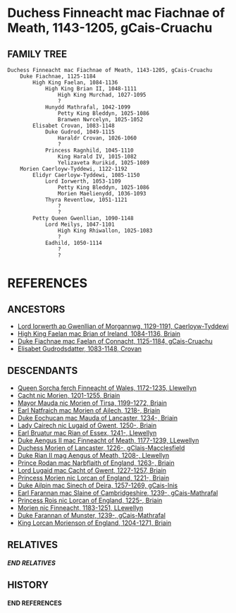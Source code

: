 # Duchess Finneacht mac Fiachnae of Meath, 1143-1205, gCais-Cruachu

## FAMILY TREE 
```
Duchess Finneacht mac Fiachnae of Meath, 1143-1205, gCais-Cruachu
    Duke Fiachnae, 1125-1184
        High King Faelan, 1084-1136
            High King Brian II, 1048-1111
                High King Murchad, 1027-1095
                ?
            Hunydd Mathrafal, 1042-1099
                Petty King Bleddyn, 1025-1086
                Branwen Nwrcelyn, 1025-1052
        Elisabet Crovan, 1083-1148
            Duke Gudrod, 1049-1115
                Haraldr Crovan, 1026-1060
                ?
            Princess Ragnhild, 1045-1110
                King Harald IV, 1015-1082
                Yelizaveta Rurikid, 1025-1089
    Morien Caerloyw-Tyddewi, 1122-1192
        Elidyr Caerloyw-Tyddewi, 1085-1150
            Lord Iorwerth, 1053-1109
                Petty King Bleddyn, 1025-1086
                Morien Maelienydd, 1036-1093
            Thyra Reventlow, 1051-1121
                ?
                ?
        Petty Queen Gwenllian, 1090-1148
            Lord Meilys, 1047-1101
                High King Rhiwallon, 1025-1083
                ?
            Eadhild, 1050-1114
                ?
                ?
```


# REFERENCES

## ANCESTORS
* [Lord Iorwerth ap Gwenllian of Morgannwg, 1129-1191, Caerloyw-Tyddewi](iorwerth_ap_gwenllian_1129.md)
* [High King Faelan mac Brian of Ireland, 1084-1136, Briain](faelan_mac_brian_1084.md)
* [Duke Fiachnae mac Faelan of Connacht, 1125-1184, gCais-Cruachu](fiachnae_mac_faelan_1125.md)
* [Elisabet Gudrodsdatter, 1083-1148, Crovan](elisabet_gudrodsdatter_1083.md)

## DESCENDANTS
* [Queen Sorcha ferch Finneacht of Wales, 1172-1235, Llewellyn](sorcha_ferch_finneacht_1172.md)
* [Cacht nic Morien, 1201-1255, Briain](cacht_nic_morien_1201.md)
* [Mayor Mauda nic Morien of Tirsa, 1199-1272, Briain](mauda_nic_morien_1199.md)
* [Earl Natfraich mac Morien of Ailech, 1218-, Briain](natfraich_mac_morien_1218.md)
* [Duke Eochucan mac Mauda of Lancaster, 1234-, Briain](eochucan_mac_mauda_1234.md)
* [Lady Cairech nic Lugaid of Gwent, 1250-, Briain](cairech_nic_lugaid_1250.md)
* [Earl Bruatur mac Rian of Essex, 1241-, Llewellyn](bruatur_mac_rian_1241.md)
* [Duke Aengus II mac Finneacht of Meath, 1177-1239, LLewellyn](aengus_ii_mac_finneacht_1177.md)
* [Duchess Morien of Lancaster, 1226-, gClais-Macclesfield](morien_1226.md)
* [Duke Rian II mag Aengus of Meath, 1208-, Llewellyn](rian_ii_mag_aengus_1208.md)
* [Prince Rodan mac Narbflaith of England, 1263-, Briain](rodan_mac_narbflaith_1263.md)
* [Lord Lugaid mac Cacht of Gwent, 1227-1257, Briain](lugaid_mac_cacht_1227.md)
* [Princess Morien nic Lorcan of England, 1221-, Briain](morien_nic_lorcan_1221.md)
* [Duke Ailpin mac Sinech of Deira, 1257-1269, gCais-Inis](ailpin_mac_sinech_1257.md)
* [Earl Farannan mac Slaine of Cambridgeshire, 1239-, gCais-Mathrafal](farannan_mac_slaine_1239.md)
* [Princess Rois nic Lorcan of England, 1225-, Briain](rois_nic_lorcan_1225.md)
* [Morien nic Finneacht, 1183-1251, LLewellyn](morien_nic_finneacht_1183.md)
* [Duke Farannan of Munster, 1239-, gCais-Mathrafal](farannan_1239.md)
* [King Lorcan Morienson of England, 1204-1271, Briain](lorcan_morienson_1204.md)

## RELATIVES

##### END RELATIVES 
## HISTORY

#### END REFERENCES
